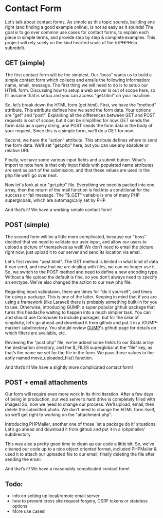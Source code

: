 # Contact Form
Let’s talk about contact forms. As simple as this topic sounds, building one right (and finding a good example online), is not as easy as it sounds! The goal is to go over common use cases for contact forms, to explain each piece in simple terms, and provide step by step & complete examples. This project will rely solely on the kind hearted souls of the /r/PHPHelp subreddit.

## GET (simple)
The first contact form will be the simplest. Our “boss” wants us to build a simple contact form which collects and emails the following information: name, email, message. The first thing we will need to do is to setup our HTML form. Discussing how to setup a web server is out of scope here, so I’ll assume that is setup and you can access "get.html" on your machine.

So, let’s break down the HTML form (get.html). First, we have the "method" attribute. This attribute defines how we send the form data. Your options are "get" and "post". Explaining all the differences between GET and POST requests is out of scope, but it can be simplified for now. GET sends the form data as a query string, and POST sends the form data in the body of your request. Since this is a simple form, we’ll do a GET for now.

Second, we have the “action” attribute. This attribute defines where to send the form data. We’ll set "get.php" here, but you can use any absolute or relative URL.

Finally, we have some various input fields and a submit button. What’s import to note here is that only input fields with populated name attributes are sent as part of the submission, and that these values are used in the php file we’ll go over next.

Now let's look at our "get.php" file. Everything we need is packed into one array, then the return of the mail function is fed into a conditional for the success or fail message. The "$_GET" variable is one of many PHP superglobals, which are automagically set by PHP.

And that’s it! We have a working simple contact form!

## POST (simple)
The second form will be a little more complicated, because our "boss" decided that we need to validate our user input, and allow our users to upload a picture of themselves as well! We don’t need to email the picture right now, just upload it to our server and send its location via email.

Let's first review "post.html". The GET method is limited in what kind of data it can send, and now that we are dealing with files, we can no longer use it. So, we switch to the POST method and need to define a new encoding type. Without a file upload the default is fine, so you don’t always need to specify an enctype. We’ve also changed the action to our new php file.

Regarding input validataion, there are times for "do it yourself”, and times for using a package. This is one of the latter. Keeping in mind that if you are using a framework (like Laravel) there is probably something built-in for you to use. Otherwise, introducing GUMP, a super popular github package that turns this headache waiting to happen into a much simpler task. You can and should use Composer to include packages, but for the sake of simplicity, let’s go ahead and download it from github and put it in a /GUMP-master/ subdirectory. You should review [GUMP](https://github.com/Wixel/GUMP)'s github page for details on which filters are available, etc.

Reviewing the "post.php" file, we’ve added some fields to our $data array: the destination directory, and the $_FILES superglobal at the “file” key, as that’s the name we set for the file in the form. We pass those values to the aptly named move_uploaded_file() function.

And that’s it! We have a slightly more complicated contact form!

## POST + email attachments
Our form will require even more work in its third iteration. After a few days of being in production, our web server’s hard drive is completely filled with images! So, now we need to change our process. We’ll upload, email, then delete the submitted photo. We don’t need to change the HTML form itself, so we’ll get right to working on the "attachment.php".

Introducing PHPMailer, another one of those 'let a package do it' situations. Let’s go ahead and download it from github and put it in a /phpmailer/ subdirectory. 

This was also a pretty good time to clean up our code a little bit. So, we’ve cleaned our code up to a nice object oriented format, included PHPMailer & used it to attach our uploaded file to our email, finally deleting the file after sending the email.

And that’s it! We have a reasonably complicated contact form!

## Todo:
- info on setting up local/remote email server
- how to prevent cross site request forgery, CSRF tokens or stateless options
- More use cases!

